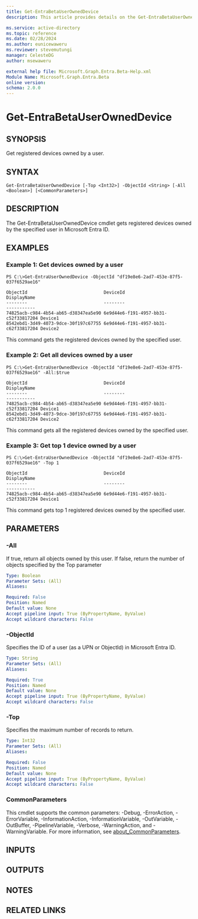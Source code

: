 ```yaml
---
title: Get-EntraBetaUserOwnedDevice
description: This article provides details on the Get-EntraBetaUserOwnedDevice command.

ms.service: active-directory
ms.topic: reference
ms.date: 02/28/2024
ms.author: eunicewaweru
ms.reviewer: stevemutungi
manager: CelesteDG
author: msewaweru

external help file: Microsoft.Graph.Entra.Beta-Help.xml
Module Name: Microsoft.Graph.Entra.Beta
online version:
schema: 2.0.0
---
```


# Get-EntraBetaUserOwnedDevice

## SYNOPSIS
Get registered devices owned by a user.

## SYNTAX

```
Get-EntraBetaUserOwnedDevice [-Top <Int32>] -ObjectId <String> [-All <Boolean>] [<CommonParameters>]
```

## DESCRIPTION
The Get-EntraBetaUserOwnedDevice cmdlet gets registered devices owned by the specified user in Microsoft Entra ID.

## EXAMPLES

### Example 1: Get devices owned by a user
```
PS C:\>Get-EntraUserOwnedDevice -ObjectId "df19e8e6-2ad7-453e-87f5-037f6529ae16"

ObjectId                             DeviceId                             DisplayName
--------                             --------                             -----------
74825acb-c984-4b54-ab65-d38347ea5e90 6e9d44e6-f191-4957-bb31-c52f33817204 Device1
8542ebd1-3d49-4073-9dce-30f197c67755 6e9d44e6-f191-4957-bb31-c62f33817204 Device2
```

This command gets the registered devices owned by the specified user.

### Example 2: Get all devices owned by a user
```
PS C:\>Get-EntraUserOwnedDevice -ObjectId "df19e8e6-2ad7-453e-87f5-037f6529ae16" -All:$true

ObjectId                             DeviceId                             DisplayName
--------                             --------                             -----------
74825acb-c984-4b54-ab65-d38347ea5e90 6e9d44e6-f191-4957-bb31-c52f33817204 Device1
8542ebd1-3d49-4073-9dce-30f197c67755 6e9d44e6-f191-4957-bb31-c62f33817204 Device2
```

This command gets all the registered devices owned by the specified user.

### Example 3: Get top 1 device owned by a user
```
PS C:\>Get-EntraUserOwnedDevice -ObjectId "df19e8e6-2ad7-453e-87f5-037f6529ae16" -Top 1

ObjectId                             DeviceId                             DisplayName
--------                             --------                             -----------
74825acb-c984-4b54-ab65-d38347ea5e90 6e9d44e6-f191-4957-bb31-c52f33817204 Device1
```

This command gets top 1 registered devices owned by the specified user.


## PARAMETERS

### -All
If true, return all objects owned by this user.
If false, return the number of objects specified by the Top parameter

```yaml
Type: Boolean
Parameter Sets: (All)
Aliases:

Required: False
Position: Named
Default value: None
Accept pipeline input: True (ByPropertyName, ByValue)
Accept wildcard characters: False
```

### -ObjectId
Specifies the ID of a user (as a UPN or ObjectId) in Microsoft Entra ID.

```yaml
Type: String
Parameter Sets: (All)
Aliases:

Required: True
Position: Named
Default value: None
Accept pipeline input: True (ByPropertyName, ByValue)
Accept wildcard characters: False
```

### -Top
Specifies the maximum number of records to return.

```yaml
Type: Int32
Parameter Sets: (All)
Aliases:

Required: False
Position: Named
Default value: None
Accept pipeline input: True (ByPropertyName, ByValue)
Accept wildcard characters: False
```

### CommonParameters
This cmdlet supports the common parameters: -Debug, -ErrorAction, -ErrorVariable, -InformationAction, -InformationVariable, -OutVariable, -OutBuffer, -PipelineVariable, -Verbose, -WarningAction, and -WarningVariable. For more information, see [about_CommonParameters](http://go.microsoft.com/fwlink/?LinkID=113216).

## INPUTS

## OUTPUTS

## NOTES

## RELATED LINKS
